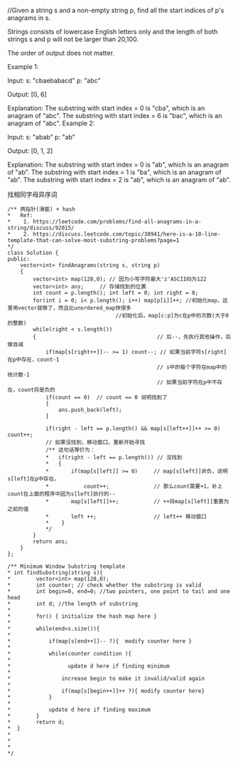 //Given a string s and a non-empty string p, find all the start indices of p's anagrams in s.

Strings consists of lowercase English letters only and the length of both strings s and p will not be larger than 20,100.

The order of output does not matter.

Example 1:

Input:
s: "cbaebabacd" p: "abc"

Output:
[0, 6]

Explanation:
The substring with start index = 0 is "cba", which is an anagram of "abc".
The substring with start index = 6 is "bac", which is an anagram of "abc".
Example 2:

Input:
s: "abab" p: "ab"

Output:
[0, 1, 2]

Explanation:
The substring with start index = 0 is "ab", which is an anagram of "ab".
The substring with start index = 1 is "ba", which is an anagram of "ab".
The substring with start index = 2 is "ab", which is an anagram of "ab".

找相同字母异序词
```
/** 两指针(滑窗) + hash
*   Ref:
*    1. https://leetcode.com/problems/find-all-anagrams-in-a-string/discuss/92015/
*    2. https://discuss.leetcode.com/topic/30941/here-is-a-10-line-template-that-can-solve-most-substring-problems?page=1
*/
class Solution {
public:
    vector<int> findAnagrams(string s, string p) 
    {
        vector<int> map(128,0); // 因为小写字符最大'z'ASCII码为122
        vector<int> ans;     // 存储找到的位置
        int count = p.length(); int left = 0; int right = 0;
        for(int i = 0; i< p.length(); i++) map[p[i]]++; //初始化map，这里用vector就够了，而且比unordered_map快很多
                                  //初始化后，map[c:p]为c在p中的次数(大于0的整数)
        while(right < s.length())
        {                                      // 后--，先执行其他操作，后做自减
            if(map[s[right++]]-- >= 1) count--; // 如果当前字符s[right]在p中存在，count-1
                                               // s中的每个字符在map中的统计数-1
                                               // 如果当前字符在p中不存在，count将是负的
            if(count == 0)  // count == 0 说明找到了
            {
                ans.push_back(left);
            }

            if(right - left == p.length() && map[s[left++]]++ >= 0) count++;
            // 如果没找到，移动窗口，重新开始寻找
            /** 这句话等价为：
            *   if(right - left == p.length()) // 没找到
            *   {
            *       if(map[s[left]] >= 0)     // map[s[left]]非负，说明s[left]在p中存在，
            *           count++;              // 那么count需要+1，补上count在上面的程序中因为s[left]执行的--
            *       map[s[left]]++;           // ++将map[s[left]]重置为之前的值
            *       left ++;                  // left++ 移动窗口
            *    }
            */
        }
        return ans;
    }
};
```

```
/** Minimum Window Substring template 
* int findSubstring(string s){
*        vector<int> map(128,0);
*        int counter; // check whether the substring is valid
*        int begin=0, end=0; //two pointers, one point to tail and one  head
*        int d; //the length of substring
*
*        for() { initialize the hash map here }
*
*        while(end<s.size()){
*
*            if(map[s[end++]]-- ?){  modify counter here }
*
*            while(counter condition ){ 
*                 
*                  update d here if finding minimum
*
*                increase begin to make it invalid/valid again
*                
*                if(map[s[begin++]]++ ?){ modify counter here}
*            }  
*
*            update d here if finding maximum  
*        }
*        return d;
*  }
*   
*
*
*/
```
